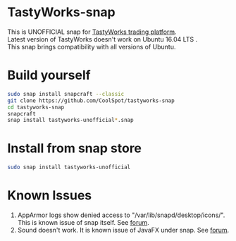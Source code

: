 # TastyWorks-snap
This is UNOFFICIAL snap for [TastyWorks trading platform](https://www.tastyworks.com/technology.html).  
Latest version of TastyWorks doesn't work on Ubuntu 16.04 LTS .  
This snap brings compatibility with all versions of Ubuntu.

# Build yourself
```bash
sudo snap install snapcraft --classic
git clone https://github.com/CoolSpot/tastyworks-snap
cd tastyworks-snap
snapcraft
snap install tastyworks-unofficial*.snap
```

# Install from snap store
```bash
sudo snap install tastyworks-unofficial
```

# Known Issues
1. AppArmor logs show denied access to "/var/lib/snapd/desktop/icons/".  
   This is known issue of snap itself. See [forum](https://forum.snapcraft.io/t/reading-var-lib-snapd-desktop-applications-icons/13650).
2. Sound doesn't work. It is known issue of JavaFX under snap. See [forum](https://forum.snapcraft.io/t/sound-in-the-javafx-toolkit-is-broken/4606).


